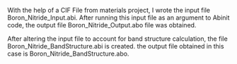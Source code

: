 With the help of a CIF File from materials project, I wrote the input file Boron_Nitride_Input.abi. After running this input file as an argument to Abinit code, the output file Boron_Nitride_Output.abo file was obtained.

After altering the input file to account for band structure calculation, the file Boron_Nitride_BandStructure.abi is created. the output file obtained in this case is Boron_Nitride_BandStructure.abo. 
